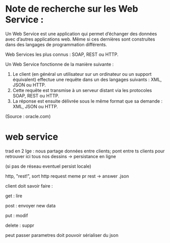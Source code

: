 Note de recherche sur les Web Service :
===

Un Web Service est une application qui permet d’échanger des données avec d’autres applications web. Même si ces dernières sont construites dans des langages de programmation différents.

 Web Services les plus connus : SOAP, REST ou HTTP. 

Un Web Service fonctionne de la manière suivante :

1. Le client (en général un utilisateur sur un ordinateur ou un support équivalent) effectue une requête dans un des langages suivants : XML, JSON ou HTTP.
2. Cette requête est transmise à un serveur distant via les protocoles SOAP, REST ou HTTP.
3. La réponse est ensuite délivrée sous le même format que sa demande : XML, JSON ou HTTP.

(Source : oracle.com)


web service 
===

trad en 2 lge : nous partage données entre clients; pont entre ts clients pour retrouver ici tous nos dessins
-> persistance en ligne

(si pas de réseau eventuel persist locale)

http, "rest!", sort
http request meme pr rest -> answer .json



client doit savoir faire :

get : lire

post : envoyer new data

put : modif

delete : suppr

peut passer parametres 
doit pouvoir sérialiser du json